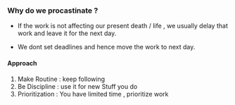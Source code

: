 ### Why do we procastinate ?

- If the work is not affecting our present death / life , we usually delay that work and leave it for the next day.

- We dont set deadlines and hence move the work to next day.

#### Approach

1. Make Routine : keep following
2. Be Discipline : use it for new Stuff you do
3. Prioritization : You have limited time , prioritize work
